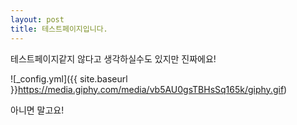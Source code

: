 ```yaml
---
layout: post
title: 테스트페이지입니다.
---
```


테스트페이지같지 않다고 생각하실수도 있지만 진짜에요!

![_config.yml]({{ site.baseurl }}https://media.giphy.com/media/vb5AU0gsTBHsSq165k/giphy.gif)

아니면 말고요!
